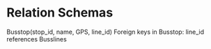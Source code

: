 # Relation Schemas
Busstop(stop_id, name, GPS, line_id)
Foreign keys in Busstop: line_id references Busslines

